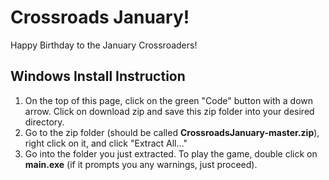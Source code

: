 # Crossroads January!

Happy Birthday to the January Crossroaders!

## Windows Install Instruction

1. On the top of this page, click on the green "Code" button with a down arrow. Click on download zip and save this zip folder into your desired directory.
2. Go to the zip folder (should be called **CrossroadsJanuary-master.zip**), right click on it, and click "Extract All..."
3. Go into the folder you just extracted. To play the game, double click on **main.exe** (if it prompts you any warnings, just proceed).
